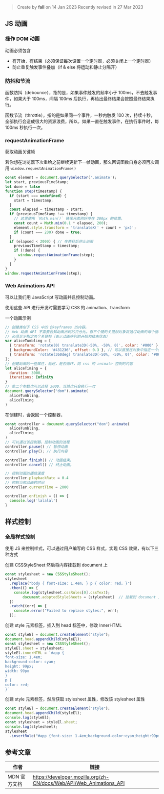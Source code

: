 > Create by **fall** on 14 Jan 2023
> Recently revised in 27 Mar 2023

## JS 动画

### 操作 DOM 动画

动画必须包含

- 有开始，有结束（必须保证每次设置一个定时器，必须关闭上一个定时器）
- 防止重复触发事件叠加（if & else 将运动和静止分隔开）

### 防抖和节流

函数防抖（debounce），指的是，如果事件触发的频率小于 100ms，不去触发事件，如果大于 100ms，间隔 100ms 后执行，再给出最终结果会按照最终结果执行。

函数节流（throttle），指的是如果同一个事件，一秒内触发 100 次，持续十秒，全部执行会造成很大的资源浪费，所以，如果一直在触发事件，在执行事件时，每100ms 秒执行一次。

### requestAnimationFrame

获取动画关键帧

 若你想在浏览器下次重绘之前继续更新下一帧动画，那么回调函数自身必须再次调用 `window.requestAnimationFrame()`

```js
const element = document.querySelector('.animate');
let start, previousTimeStamp;
let done = false
function step(timestamp) {
  if (start === undefined) {
    start = timestamp;
  }
  const elapsed = timestamp - start;
  if (previousTimeStamp !== timestamp) {
    // 这里使用 `Math.min()` 确保元素刚好停在 200px 的位置。
    const count = Math.min(0.1 * elapsed, 200);
    element.style.transform = 'translateX(' + count + 'px)';
    if (count === 200) done = true;
  }
  if (elapsed < 2000) { // 在两秒后停止动画
    previousTimeStamp = timestamp;
    if (!done) {
      window.requestAnimationFrame(step);
    }
  }
}
window.requestAnimationFrame(step);
```

### Web Animations API

可以让我们用 JavaScript 写动画并且控制动画。

使用这些 API 进行开发时需要学习 CSS 的 animation、transform

一个动画示例

```js
// 创建类似于 CSS 中的 @keyframes 的内容。
// Web 动画 API 不需要告知动画出现的百分比，有三个键的关键帧对象将通过动画的每个循环的方式播放中间键
// 必须至少指定两个关键帧（表示动画序列的开始和结束状态）
var aliceTumbling = [
  { transform: 'rotate(0) translate3D(-50%, -50%, 0)', color: '#000' },
  { backgroundColor: '#431236', offset: 0.3 }, // 可以直接在对象中指定一个偏移量
  { transform: 'rotate(360deg) translate3D(-50%, -50%, 0)', color: '#000' }
];
// 创建动画的一些属性，延迟，是否循环，同 css 的 animate 控制的内容
let aliceTiming = {
  duration: 3000,
  iterations: Infinity
}
// 第二个参数也可以选择 3000，当然也只会执行一次
document.querySelector("dom").animate(
  aliceTumbling,
  aliceTiming
)
```

在创建时，会返回一个控制器，

```js
const controller = document.querySelector("dom").animate(
  aliceTumbling,
  aliceTiming
)
// 可以通过该控制器，控制动画的进程
controller.pause() // 暂停动画
controller.play(); // 执行内容

controller.finish() // 动画结束。
controller.cancel() // 终止动画。

// 控制动画的播放速度
controller.playbackRate = 0.4
// 控制当前动画的时间
controller.currentTime = 2000

controller.onfinish = () => {
  console.log('lalalal')
}
```

## 样式控制

### 全局样式控制

使用 JS 来控制样式，可以通过用户编写的 CSS 样式，实现 CSS 效果，有以下三种方式

创建 CSSStyleSheet 然后将内容挂载到 document 上

```js
const stylesheet = new CSSStyleSheet();
stylesheet
  .replace("body { font-size: 1.4em; } p { color: red; }")
  .then(() => {
    console.log(stylesheet.cssRules[0].cssText);
		document.adoptedStyleSheets = [stylesheet]  // 挂载到 document 上
  })
  .catch((err) => {
    console.error("Failed to replace styles:", err);
  });
```

创建 style 元素标签，插入到 head 标签中，修改 InnerHTML

```js
const styleEl = document.createElement("style");
document.head.appendChild(styleEl);
const stylesheet = new CSSStyleSheet();
styleEl.sheet = stylesheet;
styleEl.innerHTML = `#app {
font-size: 1.4em;
background-color: cyan;
height: 99px;
width: 99px
}
p {
color: red;
}`
```

创建 style 元素标签，然后获取 stylesheet 属性，修改该 stylesheet 属性

```js
const styleEl = document.createElement("style");
document.head.appendChild(styleEl);
console.log(styleEl);
const stylesheet = styleEl.sheet;
console.log(stylesheet);
stylesheet
  .insertRule("#app {font-size: 1.4em;background-color:cyan;height:99px;width:99px; }", 0)
```

## 参考文章

| 作者         | 链接                                                         |
| ------------ | ------------------------------------------------------------ |
| MDN 官方文档 | https://developer.mozilla.org/zh-CN/docs/Web/API/Web_Animations_API |





